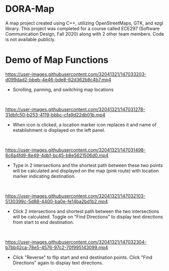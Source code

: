 # DORA-Map
A map project created using C++,  utilizing OpenStreetMaps, GTK, and ezgl library. This project was completed for a course called ECE297 (Software Communication Design, Fall 2020) along with 2 other team members. Code is not available publicly.


# Demo of Map Functions


https://user-images.githubusercontent.com/32041321/147033203-d099dad2-bbeb-4e46-bde8-62d362b8c4b7.mp4
- Scrolling, panning, and switching map locations

<br>

https://user-images.githubusercontent.com/32041321/147031278-31dbfc50-b253-4119-bbbc-cfa9d22db01b.mp4
- When icon is clicked, a location marker icon replaces it and name of establishment is displayed on the left panel.

<br>

https://user-images.githubusercontent.com/32041321/147031498-6c6a4fd9-8e49-4dbf-bc45-b8e5621506d0.mp4
- Type in 2 intersections and the shortest path between these two points will be calculated and displayed on the map (pink route) with location marker indicating destination.

<br>


https://user-images.githubusercontent.com/32041321/147032103-5130399c-5d88-4400-ba0e-fe14ba2bd1b2.mp4
- Click 2 intersections and shortest path between the two intersections will be calculated. Toggle on "Find Directions" to display text directions from start to end destination.


<br>

https://user-images.githubusercontent.com/32041321/147032304-b7bb42ca-78e5-4576-97c2-70f995143099.mp4
- Click "Reverse" to flip start and end destination points. Click "Find Directions" again to display text directions.
